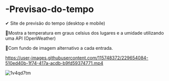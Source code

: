 # -Previsao-do-tempo

✔ Site de previsão do tempo (desktop e mobile)


📌Mostra a temperatura em graus celsius dos lugares e a umidade utilizando uma API (OpenWeather) 

📌Com fundo de imagem alternativo a cada entrada.


https://user-images.githubusercontent.com/115748372/229654084-510ed40b-1f74-417a-acdb-b9fd59374771.mp4


![1v4qd7tm](https://user-images.githubusercontent.com/115748372/229654017-427cd502-3354-4440-9b95-25904f68d2bb.png)

